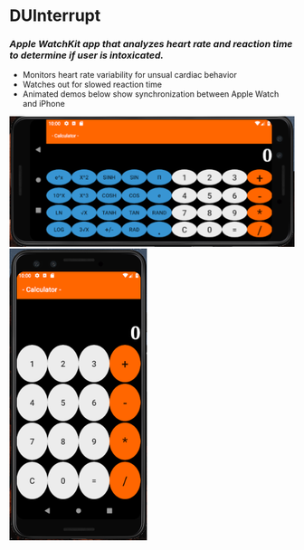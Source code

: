 # DUInterrupt
### _Apple WatchKit app that analyzes heart rate and reaction time to determine if user is intoxicated._
* Monitors heart rate variability for unsual cardiac behavior
* Watches out for slowed reaction time
* Animated demos below show synchronization between Apple Watch and iPhone


![alt text](https://github.com/jeffreypaulraj/CalculatorApp/blob/master/Calculator_Landscape.png)
![alt text](https://github.com/jeffreypaulraj/CalculatorApp/blob/master/Calculator_Portrait.png)
<br/>

